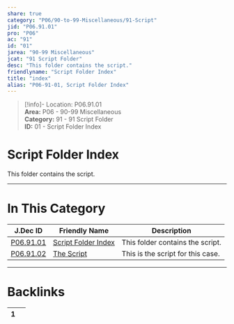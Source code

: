 ```yaml
---  
share: true  
category: "P06/90-to-99-Miscellaneous/91-Script"  
jid: "P06.91.01"  
pro: "P06"  
ac: "91"  
id: "01"  
jarea: "90-99 Miscellaneous"  
jcat: "91 Script Folder"  
desc: "This folder contains the script."  
friendlyname: "Script Folder Index"  
title: "index"  
alias: "P06-91-01, Script Folder Index"  
---  
```

>[!info]- Location: P06.91.01  
>**Area:** P06 - 90-99 Miscellaneous  
>**Category:** 91 - 91 Script Folder  
>**ID:** 01 - Script Folder Index  
  
# Script Folder Index  
  
This folder contains the script.  
   
  
  
---  
# In This Category  
  
| J.Dec ID                                                                                          | Friendly Name                                                                                       | Description                       |  
| ------------------------------------------------------------------------------------------------- | --------------------------------------------------------------------------------------------------- | --------------------------------- |  
| [P06.91.01](index.md)         | [Script Folder Index](index.md) | This folder contains the script.  |  
| [P06.91.02](./92-The-Script.md) | [The Script](./92-The-Script.md)  | This is the script for this case. |  
  
  
---  
# Backlinks  
<div><table class="dataview table-view-table"><thead class="table-view-thead"><tr class="table-view-tr-header"><th class="table-view-th"><span></span><span class="dataview small-text">1</span></th><th class="table-view-th"><span></span></th></tr></thead><tbody class="table-view-tbody"></tbody></table></div>